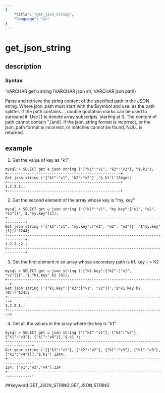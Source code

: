 ```yaml
---
{
    "title": "get_json_string",
    "language": "en"
}
---
```


# get_json_string
## description
### Syntax

'VARCHAR get'u string (VARCHAR json str, VARCHAR json path)


Parse and retrieve the string content of the specified path in the JSON string.
Where json_path must start with the $symbol and use. as the path splitter. If the path contains..., double quotation marks can be used to surround it.
Use [] to denote array subscripts, starting at 0.
The content of path cannot contain ",[and].
If the json_string format is incorrect, or the json_path format is incorrect, or matches cannot be found, NULL is returned.

## example

1. Get the value of key as "k1"

```
mysql > SELECT get a json string ('{"k1":"v1", "k2":"v2"}, "$.k1");
+---------------------------------------------------+
Get json string ('{"k1":"v1", "k2":"v2"}','$.k1')'124get;
+---------------------------------------------------+
1.2.2.1.;
+---------------------------------------------------+
```

2. Get the second element of the array whose key is "my. key"

```
mysql > SELECT get u json string ('{"k1":"v1", "my.key":["e1", "e2", "e3"]}','$."my.key"[1]);
+------------------------------------------------------------------------------+
Get json string ('{"k1":"v1", "my.key":["e1", "e2", "e3"]}','$"my.key"[1]])'1244;
+------------------------------------------------------------------------------+
1.2.2.;2.;
+------------------------------------------------------------------------------+
```

3. Get the first element in an array whose secondary path is k1. key - > K2
```
mysql > SELECT get u json string ('{"k1.key":{"k2":["v1", "v2"]}}','$."k1.key".k2 [0]);
+-----------------------------------------------------------------------+
Get json string ('{"k1.key":{"k2":["v1", "v2"]}','$"k1.key.k2 [0]])'124s;
+-----------------------------------------------------------------------+
1.2.2.1.;
+-----------------------------------------------------------------------+
```

4. Get all the values in the array where the key is "k1"
```
mysql > SELECT get u json string ('["k1":"v1"}, {"k2":"v2"}, {"k1":"v3"}, {"k1":"v4"}],'$.k1');
+---------------------------------------------------------------------------------+
Get your string ('[{"k1":"v1"}, {"k2":"v2"}, {"k1":"v3"}, {"k1":"v3"}, {"k1":"v4"}]],'$.k1') 1244;
+---------------------------------------------------------------------------------+
124; ["v1","v3","v4"].124
+---------------------------------------------------------------------------------+
```
##keyword
GET_JSON_STRING,GET,JSON,STRING
